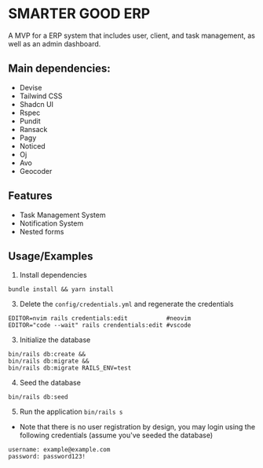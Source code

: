 # SMARTER GOOD ERP

A MVP for a ERP system that includes user, client, and task management, as well as an admin dashboard.

## Main dependencies:

* Devise
* Tailwind CSS
* Shadcn UI
* Rspec
* Pundit
* Ransack
* Pagy
* Noticed
* Oj
* Avo
* Geocoder

## Features

- Task Management System
- Notification System
- Nested forms

## Usage/Examples
1. Install dependencies
```
bundle install && yarn install
```

3. Delete the `config/credentials.yml` and regenerate the credentials
```
EDITOR=nvim rails credentials:edit           #neovim
EDITOR="code --wait" rails crendentials:edit #vscode
```

3. Initialize the database
```
bin/rails db:create && 
bin/rails db:migrate &&
bin/rails db:migrate RAILS_ENV=test
```

4. Seed the database
```
bin/rails db:seed
```
5. Run the application
`bin/rails s`

- Note that there is no user registration by design, you may login using the following credentials (assume you've seeded the database)
```
username: example@example.com
password: password123!
```


